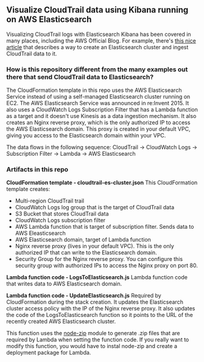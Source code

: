 
## Visualize CloudTrail data using Kibana running on AWS Elasticsearch 

Visualizing CloudTrail logs with Elasticsearch Kibana has been covered in many places,
including the AWS Official Blog. For example, there's <a href="https://aws.amazon.com/blogs/aws/cloudwatch-logs-subscription-consumer-elasticsearch-kibana-dashboards/" target="new">this nice article</a> that
describes a way to create an Elasticsearch cluster and ingest CloudTrail data to it.

### How is this repository different from the many examples out there that send CloudTrail data to Elasticsearch?

The CloudFormation template in this repo uses the AWS Elasticsearch Service instead of using
a self-managed Elasticsearch cluster running on EC2. The AWS Elasticsearch Service was announced in re:Invent 2015.
It also uses a CloudWatch Logs Subscription Filter that has a Lambda function as a target
and it doesn't use Kinesis as a data ingestion mechanism. It also creates an Nginx reverse proxy,
which is the only authorized IP to access the AWS Elasticsearch domain. This proxy is created
in your default VPC, giving you access to the Elasticsearch domain within your VPC.

The data flows in the following sequence: CloudTrail -> CloudWatch Logs -> Subscription Filter ->
Lambda -> AWS Elasticsearch 

### Artifacts in this repo

**CloudFormation template - cloudtrail-es-cluster.json**
This CloudFormation template creates:

* Multi-region CloudTrail trail
* CloudWatch Logs log group that is the target of CloudTrail data
* S3 Bucket that stores CloudTrail data
* CloudWatch Logs subscription filter
* AWS Lambda function that is target of subscription filter. Sends data to AWS Eleasticsearch
* AWS Elasticsearch domain, target of Lambda function
* Nginx reverse proxy (lives in your default VPC). This is the only authorized IP that can write to the Elasticsearch domain.
* Security Group for the Nginx reverse proxy. You can configure this security group with authorized IPs to access the Nginx proxy on port 80.


**Lambda function code - LogsToElasticsearch.js**
Lambda function code that writes data to AWS Elasticsearch domain.

**Lambda function code - UpdateElasticsearch.js**
Required by CloudFormation during the stack creation. It updates the Elasticsearch cluster
access policy with the IP of the Nginx reverse proxy. It also updates the code of the LogsToElasticsearch
function so it points to the URL of the recently created AWS Elasticsearch cluster. 

This function uses the <a href="https://github.com/daraosn/node-zip" target="new"> node-zip</a> module to generate .zip files that are required by Lambda when setting the function code.
If you really want to modify this function, you would have to instal node-zip and create a deployment package for Lambda.





